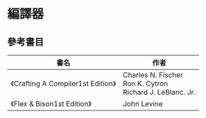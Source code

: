 # 編譯器

## 參考書目

| 書名                                                                                                                             | 作者                                                               |
| -------------------------------------------------------------------------------------------------------------------------------- | ------------------------------------------------------------------ |
| 《<span class="book-title"><span class="main-title">Crafting A Compiler</span><span class="subtitle">1st Edition</span></span>》 | Charles N. Fischer<br />Ron K. Cytron<br />Richard J. LeBlanc. Jr. |
| 《<span class="book-title"><span class="main-title">Flex & Bison</span><span class="subtitle">1st Edition</span></span>》        | John Levine                                                        |
